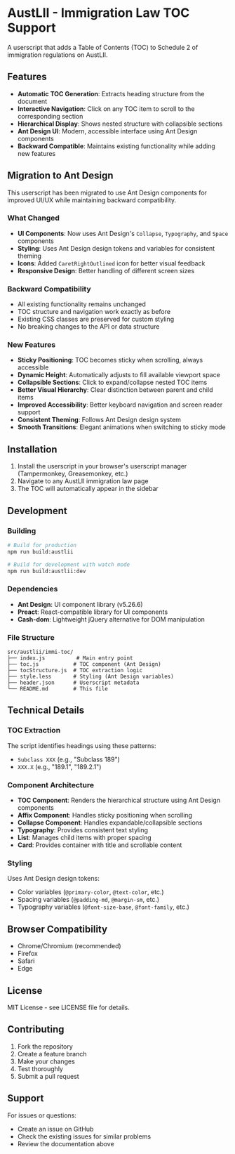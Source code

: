 # AustLII - Immigration Law TOC Support

A userscript that adds a Table of Contents (TOC) to Schedule 2 of immigration regulations on AustLII.

## Features

- **Automatic TOC Generation**: Extracts heading structure from the document
- **Interactive Navigation**: Click on any TOC item to scroll to the corresponding section
- **Hierarchical Display**: Shows nested structure with collapsible sections
- **Ant Design UI**: Modern, accessible interface using Ant Design components
- **Backward Compatible**: Maintains existing functionality while adding new features

## Migration to Ant Design

This userscript has been migrated to use Ant Design components for improved UI/UX while maintaining backward compatibility.

### What Changed

- **UI Components**: Now uses Ant Design's `Collapse`, `Typography`, and `Space` components
- **Styling**: Uses Ant Design design tokens and variables for consistent theming
- **Icons**: Added `CaretRightOutlined` icon for better visual feedback
- **Responsive Design**: Better handling of different screen sizes

### Backward Compatibility

- All existing functionality remains unchanged
- TOC structure and navigation work exactly as before
- Existing CSS classes are preserved for custom styling
- No breaking changes to the API or data structure

### New Features

- **Sticky Positioning**: TOC becomes sticky when scrolling, always accessible
- **Dynamic Height**: Automatically adjusts to fill available viewport space
- **Collapsible Sections**: Click to expand/collapse nested TOC items
- **Better Visual Hierarchy**: Clear distinction between parent and child items
- **Improved Accessibility**: Better keyboard navigation and screen reader support
- **Consistent Theming**: Follows Ant Design design system
- **Smooth Transitions**: Elegant animations when switching to sticky mode

## Installation

1. Install the userscript in your browser's userscript manager (Tampermonkey, Greasemonkey, etc.)
2. Navigate to any AustLII immigration law page
3. The TOC will automatically appear in the sidebar

## Development

### Building

```bash
# Build for production
npm run build:austlii

# Build for development with watch mode
npm run build:austlii:dev
```

### Dependencies

- **Ant Design**: UI component library (v5.26.6)
- **Preact**: React-compatible library for UI components
- **Cash-dom**: Lightweight jQuery alternative for DOM manipulation

### File Structure

```
src/austlii/immi-toc/
├── index.js          # Main entry point
├── toc.js           # TOC component (Ant Design)
├── tocStructure.js  # TOC extraction logic
├── style.less       # Styling (Ant Design variables)
├── header.json      # Userscript metadata
└── README.md        # This file
```

## Technical Details

### TOC Extraction

The script identifies headings using these patterns:
- `Subclass XXX` (e.g., "Subclass 189")
- `XXX.X` (e.g., "189.1", "189.2.1")

### Component Architecture

- **TOC Component**: Renders the hierarchical structure using Ant Design components
- **Affix Component**: Handles sticky positioning when scrolling
- **Collapse Component**: Handles expandable/collapsible sections
- **Typography**: Provides consistent text styling
- **List**: Manages child items with proper spacing
- **Card**: Provides container with title and scrollable content

### Styling

Uses Ant Design design tokens:
- Color variables (`@primary-color`, `@text-color`, etc.)
- Spacing variables (`@padding-md`, `@margin-sm`, etc.)
- Typography variables (`@font-size-base`, `@font-family`, etc.)

## Browser Compatibility

- Chrome/Chromium (recommended)
- Firefox
- Safari
- Edge

## License

MIT License - see LICENSE file for details.

## Contributing

1. Fork the repository
2. Create a feature branch
3. Make your changes
4. Test thoroughly
5. Submit a pull request

## Support

For issues or questions:
- Create an issue on GitHub
- Check the existing issues for similar problems
- Review the documentation above 